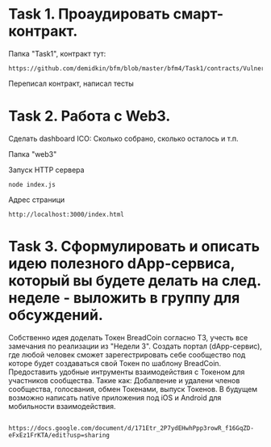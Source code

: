 Task 1. Проаудировать смарт-контракт.
======================

Папка "Task1", контракт тут:
    
    https://github.com/demidkin/bfm/blob/master/bfm4/Task1/contracts/VulnerableOne.sol

Переписал контракт, написал тесты

Task 2. Работа с Web3.
======================
Сделать dashboard ICO: Сколько собрано, сколько осталось и т.п.

Папка "web3"

Запуск HTTP сервера

    node index.js

Адрес страници

    http://localhost:3000/index.html



Task 3. Сформулировать и описать идею полезного dApp-сервиса, который вы будете делать на след. неделе - выложить в группу для обсуждений.
======================
Собственно идея доделать Токен BreadCoin согласно ТЗ, учесть все замечания по реализации из "Недели 3". Создать портал (dApp-сервис), где любой человек сможет зарегестрировать себе сообщество под которе будет создаваться свой Токен по шаблону BreadCoin. Предоставить удобные интрументы взаимодействия с Токеном для участников сообщества. Такие как: Добалвение и удалени членов сообщества, голосвания, обмен Токенами, выпуск Токенов. В будущем возможно написать native приложения под iOS и Android для мобильности взаимодействия.

        https://docs.google.com/document/d/171Etr_2P7ydEHwhPpp3rowR_f16GqZD-eFxEz1FrKTA/edit?usp=sharing